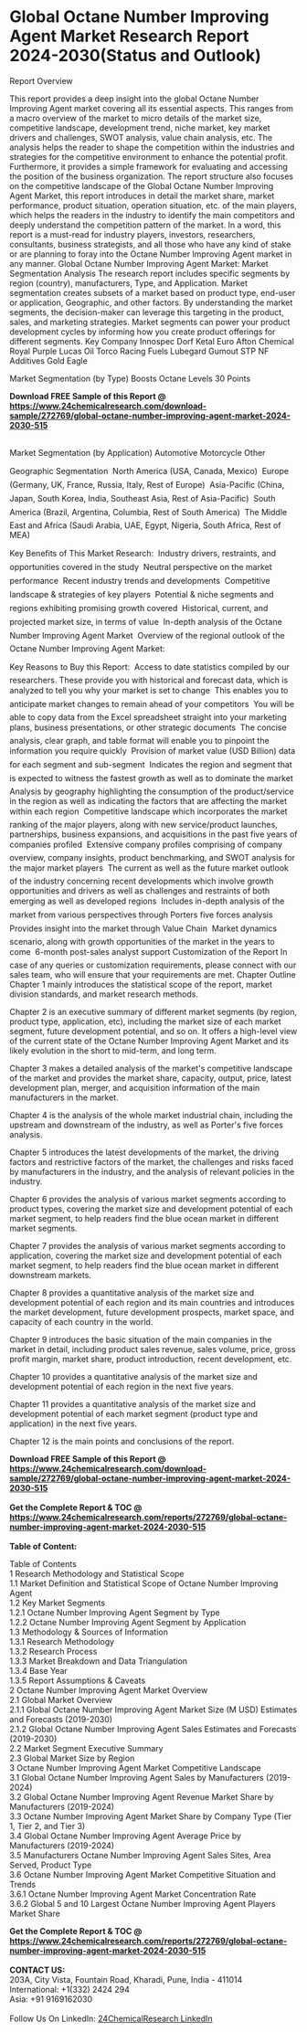 <h1>Global Octane Number Improving Agent Market Research Report 2024-2030(Status and Outlook)</h1><p>Report Overview</p><p>
This report provides a deep insight into the global Octane Number Improving Agent market covering all its essential aspects. This ranges from a macro overview of the market to micro details of the market size, competitive landscape, development trend, niche market, key market drivers and challenges, SWOT analysis, value chain analysis, etc.
The analysis helps the reader to shape the competition within the industries and strategies for the competitive environment to enhance the potential profit. Furthermore, it provides a simple framework for evaluating and accessing the position of the business organization. The report structure also focuses on the competitive landscape of the Global Octane Number Improving Agent Market, this report introduces in detail the market share, market performance, product situation, operation situation, etc. of the main players, which helps the readers in the industry to identify the main competitors and deeply understand the competition pattern of the market.
In a word, this report is a must-read for industry players, investors, researchers, consultants, business strategists, and all those who have any kind of stake or are planning to foray into the Octane Number Improving Agent market in any manner.
Global Octane Number Improving Agent Market: Market Segmentation Analysis
The research report includes specific segments by region (country), manufacturers, Type, and Application. Market segmentation creates subsets of a market based on product type, end-user or application, Geographic, and other factors. By understanding the market segments, the decision-maker can leverage this targeting in the product, sales, and marketing strategies. Market segments can power your product development cycles by informing how you create product offerings for different segments.
Key Company
Innospec
Dorf Ketal
Euro
Afton Chemical
Royal Purple
Lucas Oil
Torco Racing Fuels
Lubegard
Gumout
STP
NF Additives
Gold Eagle</p><p>
Market Segmentation (by Type)
Boosts Octane Levels 30 Points</p><div><b>Download FREE Sample of this Report @ 
            <a href="https://www.24chemicalresearch.com/download-sample/272769/global-octane-number-improving-agent-market-2024-2030-515">
            https://www.24chemicalresearch.com/download-sample/272769/global-octane-number-improving-agent-market-2024-2030-515</a></b></div><br><p>
Market Segmentation (by Application)
Automotive
Motorcycle
Other</p><p>
Geographic Segmentation
 North America (USA, Canada, Mexico)
 Europe (Germany, UK, France, Russia, Italy, Rest of Europe)
 Asia-Pacific (China, Japan, South Korea, India, Southeast Asia, Rest of Asia-Pacific)
 South America (Brazil, Argentina, Columbia, Rest of South America)
 The Middle East and Africa (Saudi Arabia, UAE, Egypt, Nigeria, South Africa, Rest of MEA)</p><p>
Key Benefits of This Market Research:
 Industry drivers, restraints, and opportunities covered in the study
 Neutral perspective on the market performance
 Recent industry trends and developments
 Competitive landscape &amp; strategies of key players
 Potential &amp; niche segments and regions exhibiting promising growth covered
 Historical, current, and projected market size, in terms of value
 In-depth analysis of the Octane Number Improving Agent Market
 Overview of the regional outlook of the Octane Number Improving Agent Market:</p><p>
Key Reasons to Buy this Report:
 Access to date statistics compiled by our researchers. These provide you with historical and forecast data, which is analyzed to tell you why your market is set to change
 This enables you to anticipate market changes to remain ahead of your competitors
 You will be able to copy data from the Excel spreadsheet straight into your marketing plans, business presentations, or other strategic documents
 The concise analysis, clear graph, and table format will enable you to pinpoint the information you require quickly
 Provision of market value (USD Billion) data for each segment and sub-segment
 Indicates the region and segment that is expected to witness the fastest growth as well as to dominate the market
 Analysis by geography highlighting the consumption of the product/service in the region as well as indicating the factors that are affecting the market within each region
 Competitive landscape which incorporates the market ranking of the major players, along with new service/product launches, partnerships, business expansions, and acquisitions in the past five years of companies profiled
 Extensive company profiles comprising of company overview, company insights, product benchmarking, and SWOT analysis for the major market players
 The current as well as the future market outlook of the industry concerning recent developments which involve growth opportunities and drivers as well as challenges and restraints of both emerging as well as developed regions
 Includes in-depth analysis of the market from various perspectives through Porters five forces analysis
 Provides insight into the market through Value Chain
 Market dynamics scenario, along with growth opportunities of the market in the years to come
 6-month post-sales analyst support
Customization of the Report
In case of any queries or customization requirements, please connect with our sales team, who will ensure that your requirements are met.
Chapter Outline
Chapter 1 mainly introduces the statistical scope of the report, market division standards, and market research methods.</p><p>
Chapter 2 is an executive summary of different market segments (by region, product type, application, etc), including the market size of each market segment, future development potential, and so on. It offers a high-level view of the current state of the Octane Number Improving Agent Market and its likely evolution in the short to mid-term, and long term.</p><p>
Chapter 3 makes a detailed analysis of the market's competitive landscape of the market and provides the market share, capacity, output, price, latest development plan, merger, and acquisition information of the main manufacturers in the market.</p><p>
Chapter 4 is the analysis of the whole market industrial chain, including the upstream and downstream of the industry, as well as Porter's five forces analysis.</p><p>
Chapter 5 introduces the latest developments of the market, the driving factors and restrictive factors of the market, the challenges and risks faced by manufacturers in the industry, and the analysis of relevant policies in the industry.</p><p>
Chapter 6 provides the analysis of various market segments according to product types, covering the market size and development potential of each market segment, to help readers find the blue ocean market in different market segments.</p><p>
Chapter 7 provides the analysis of various market segments according to application, covering the market size and development potential of each market segment, to help readers find the blue ocean market in different downstream markets.</p><p>
Chapter 8 provides a quantitative analysis of the market size and development potential of each region and its main countries and introduces the market development, future development prospects, market space, and capacity of each country in the world.</p><p>
Chapter 9 introduces the basic situation of the main companies in the market in detail, including product sales revenue, sales volume, price, gross profit margin, market share, product introduction, recent development, etc.</p><p>
Chapter 10 provides a quantitative analysis of the market size and development potential of each region in the next five years.</p><p>
Chapter 11 provides a quantitative analysis of the market size and development potential of each market segment (product type and application) in the next five years.</p><p>
Chapter 12 is the main points and conclusions of the report.</p><p>
</p><div><b>Download FREE Sample of this Report @ 
            <a href="https://www.24chemicalresearch.com/download-sample/272769/global-octane-number-improving-agent-market-2024-2030-515">
            https://www.24chemicalresearch.com/download-sample/272769/global-octane-number-improving-agent-market-2024-2030-515</a></b></div><br><div><b>Get the Complete Report & TOC @ 
            <a href="https://www.24chemicalresearch.com/reports/272769/global-octane-number-improving-agent-market-2024-2030-515">
            https://www.24chemicalresearch.com/reports/272769/global-octane-number-improving-agent-market-2024-2030-515</a></b></div><br>
            <b>Table of Content:</b><p>Table of Contents<br />
1 Research Methodology and Statistical Scope<br />
1.1 Market Definition and Statistical Scope of Octane Number Improving Agent<br />
1.2 Key Market Segments<br />
1.2.1 Octane Number Improving Agent Segment by Type<br />
1.2.2 Octane Number Improving Agent Segment by Application<br />
1.3 Methodology & Sources of Information<br />
1.3.1 Research Methodology<br />
1.3.2 Research Process<br />
1.3.3 Market Breakdown and Data Triangulation<br />
1.3.4 Base Year<br />
1.3.5 Report Assumptions & Caveats<br />
2 Octane Number Improving Agent Market Overview<br />
2.1 Global Market Overview<br />
2.1.1 Global Octane Number Improving Agent Market Size (M USD) Estimates and Forecasts (2019-2030)<br />
2.1.2 Global Octane Number Improving Agent Sales Estimates and Forecasts (2019-2030)<br />
2.2 Market Segment Executive Summary<br />
2.3 Global Market Size by Region<br />
3 Octane Number Improving Agent Market Competitive Landscape<br />
3.1 Global Octane Number Improving Agent Sales by Manufacturers (2019-2024)<br />
3.2 Global Octane Number Improving Agent Revenue Market Share by Manufacturers (2019-2024)<br />
3.3 Octane Number Improving Agent Market Share by Company Type (Tier 1, Tier 2, and Tier 3)<br />
3.4 Global Octane Number Improving Agent Average Price by Manufacturers (2019-2024)<br />
3.5 Manufacturers Octane Number Improving Agent Sales Sites, Area Served, Product Type<br />
3.6 Octane Number Improving Agent Market Competitive Situation and Trends<br />
3.6.1 Octane Number Improving Agent Market Concentration Rate<br />
3.6.2 Global 5 and 10 Largest Octane Number Improving Agent Players Market Share </p><div><b>Get the Complete Report & TOC @ 
            <a href="https://www.24chemicalresearch.com/reports/272769/global-octane-number-improving-agent-market-2024-2030-515">
            https://www.24chemicalresearch.com/reports/272769/global-octane-number-improving-agent-market-2024-2030-515</a></b></div><br><b>CONTACT US:</b><br>
            203A, City Vista, Fountain Road, Kharadi, Pune, India - 411014<br>
            International: +1(332) 2424 294<br>
            Asia: +91 9169162030 <br><br>
            Follow Us On LinkedIn: <a href="https://www.linkedin.com/company/24chemicalresearch/">24ChemicalResearch LinkedIn</a>